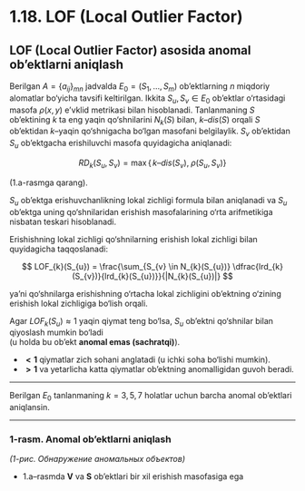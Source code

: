 # 1.18. LOF (Local Outlier Factor)

## LOF (Local Outlier Factor) asosida anomal ob’ektlarni aniqlash

Berilgan $A=\{a_{ij}\}_{mn}$ jadvalda $E_{0} = (S_{1}, \ldots, S_{m})$ ob’ektlarning $n$ miqdoriy alomatlar bo‘yicha tavsifi keltirilgan. Ikkita $S_{u}, S_{v} \in E_{0}$ ob’ektlar o‘rtasidagi masofa $\rho(x,y)$ e’vklid metrikasi bilan hisoblanadi. Tanlanmaning $S$ ob’ektining $k$ ta eng yaqin qo‘shnilarini $N_{k}(S)$ bilan, $k\text{–}dis(S)$ orqali $S$ ob’ektidan $k$–yaqin qo‘shnigacha bo‘lgan masofani belgilaylik.
$S_{v}$ ob’ektidan $S_{u}$ ob’ektgacha erishiluvchi masofa quyidagicha aniqlanadi:  

$$
RD_{k}(S_{u}, S_{v}) = \max\{\,k\text{–}dis(S_{v}), \; \rho(S_{u}, S_{v})\}
$$

(1.a-rasmga qarang).

$S_{u}$ ob’ektga erishuvchanlikning lokal zichligi formula bilan aniqlanadi va $S_{u}$ ob’ektga uning qo‘shnilaridan erishish masofalarining o‘rta arifmetikiga nisbatan teskari hisoblanadi.  

Erishishning lokal zichligi qo‘shnilarning erishish lokal zichligi bilan quyidagicha taqqoslanadi:  

$$
LOF_{k}(S_{u}) = \frac{\sum_{S_{v} \in N_{k}(S_{u})} \dfrac{lrd_{k}(S_{v})}{lrd_{k}(S_{u})}}{|N_{k}(S_{u})|}
$$

ya’ni qo‘shnilarga erishishning o‘rtacha lokal zichligini ob’ektning o‘zining erishish lokal zichligiga bo‘lish orqali.  

Agar $LOF_{k}(S_{u}) \approx 1$ yaqin qiymat teng bo‘lsa, $S_{u}$ ob’ektni qo‘shnilar bilan qiyoslash mumkin bo‘ladi  
(u holda bu ob’ekt **anomal emas (sachratqi)**).  

- **$< 1$** qiymatlar zich sohani anglatadi (u ichki soha bo‘lishi mumkin).  
- **$> 1$** va yetarlicha katta qiymatlar ob’ektning anomalligidan guvoh beradi.  

---

Berilgan $E_{0}$ tanlanmaning $k = 3, 5, 7$ holatlar uchun barcha anomal ob’ektlari aniqlansin.  

---

### 1-rasm. Anomal ob’ektlarni aniqlash  
*(1-рис. Обнаружение аномальных объектов)*  

- 1.a–rasmda **V** va **S** ob’ektlari bir xil erishish masofasiga ega
